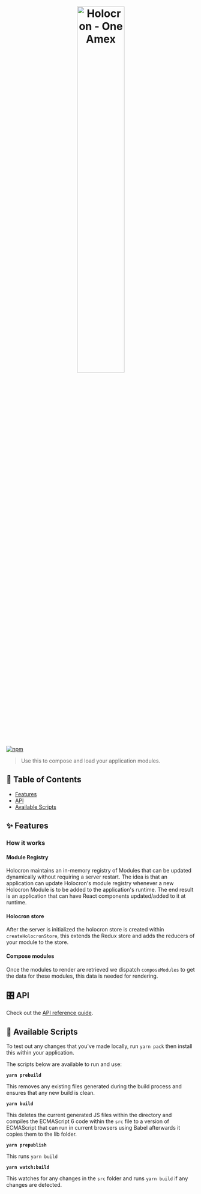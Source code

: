 <h1 align="center">
  <img src='https://github.com/americanexpress/holocron/raw/main/holocron.png' alt="Holocron - One Amex" width='50%'/>
</h1>

[![npm](https://img.shields.io/npm/v/holocron)](https://www.npmjs.com/package/holocron)

> Use this to compose and load your application modules.

## 📖 Table of Contents

* [Features](#-features)
* [API](#%EF%B8%8F-api)
* [Available Scripts](#-available-scripts)

## ✨ Features

### How it works

#### Module Registry

Holocron maintains an in-memory registry of Modules that can be updated dynamically without
requiring a server restart. The idea is that an application can update Holocron's module registry
whenever a new Holocron Module is to be added to the application's runtime. The end result is an
application that can have React components updated/added to it at runtime.

#### Holocron store

After the server is initialized the holocron store is created within `createHolocronStore`, this
extends the Redux store and adds the reducers of your module to the store.

#### Compose modules

Once the modules to render are retrieved we dispatch  `composeModules` to get the data for these
modules, this data is needed for rendering.

## 🎛️ API

Check out the [API reference guide](./docs/api/README.md).

## 📜 Available Scripts

To test out any changes that you've made locally, run `yarn pack` then install this within your
application.

The scripts below are available to run and use:

**`yarn prebuild`**

This removes any existing files generated during the build process and ensures that any new build is
clean.

**`yarn build`**

This deletes the current generated JS files within the directory and compiles the ECMAScript 6 code
within the `src` file to a version of ECMAScript that can run in current browsers using Babel
afterwards it copies them to the lib folder.

**`yarn prepublish`**

This runs `yarn build`

**`yarn watch:build`**

This watches for any changes in the  `src` folder and runs `yarn build` if any changes are
detected.
